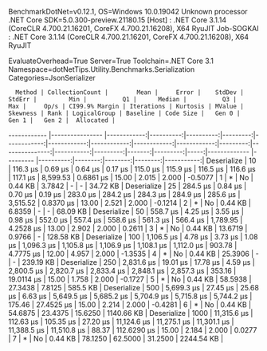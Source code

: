 
BenchmarkDotNet=v0.12.1, OS=Windows 10.0.19042
Unknown processor
.NET Core SDK=5.0.300-preview.21180.15
  [Host]     : .NET Core 3.1.14 (CoreCLR 4.700.21.16201, CoreFX 4.700.21.16208), X64 RyuJIT
  Job-SOGKAI : .NET Core 3.1.14 (CoreCLR 4.700.21.16201, CoreFX 4.700.21.16208), X64 RyuJIT

EvaluateOverhead=True  Server=True  Toolchain=.NET Core 3.1  
Namespace=dotNetTips.Utility.Benchmarks.Serialization  Categories=JsonSerializer  

      Method | CollectionCount |        Mean |     Error |    StdDev |   StdErr |         Min |          Q1 |      Median |          Q3 |         Max |     Op/s | CI99.9% Margin | Iterations | Kurtosis | MValue | Skewness | Rank | LogicalGroup | Baseline | Code Size |   Gen 0 |   Gen 1 |   Gen 2 |  Allocated |
------------ |---------------- |------------:|----------:|----------:|---------:|------------:|------------:|------------:|------------:|------------:|---------:|---------------:|-----------:|---------:|-------:|---------:|-----:|------------- |--------- |----------:|--------:|--------:|--------:|-----------:|
 Deserialize |              10 |    116.3 μs |   0.69 μs |   0.64 μs |  0.17 μs |    115.0 μs |    115.9 μs |    116.5 μs |    116.6 μs |    117.1 μs | 8,599.53 |      0.6861 μs |      15.00 |    2.015 |  2.000 |  -0.5077 |    1 |            * |       No |   0.44 KB |  3.7842 |       - |       - |   34.72 KB |
 Deserialize |              25 |    284.5 μs |   0.84 μs |   0.70 μs |  0.19 μs |    283.0 μs |    284.2 μs |    284.3 μs |    284.9 μs |    285.6 μs | 3,515.52 |      0.8370 μs |      13.00 |    2.521 |  2.000 |  -0.1214 |    2 |            * |       No |   0.44 KB |  6.8359 |       - |       - |   68.09 KB |
 Deserialize |              50 |    558.7 μs |   4.25 μs |   3.55 μs |  0.98 μs |    552.0 μs |    557.4 μs |    558.6 μs |    561.3 μs |    566.4 μs | 1,789.95 |      4.2528 μs |      13.00 |    2.902 |  2.000 |   0.2611 |    3 |            * |       No |   0.44 KB | 13.6719 |  0.9766 |       - |  128.58 KB |
 Deserialize |             100 |  1,106.5 μs |   4.78 μs |   3.73 μs |  1.08 μs |  1,096.3 μs |  1,105.8 μs |  1,106.9 μs |  1,108.1 μs |  1,112.0 μs |   903.78 |      4.7775 μs |      12.00 |    4.957 |  2.000 |  -1.3535 |    4 |            * |       No |   0.44 KB | 25.3906 |       - |       - |  239.19 KB |
 Deserialize |             250 |  2,831.6 μs |  19.01 μs |  17.78 μs |  4.59 μs |  2,800.5 μs |  2,820.7 μs |  2,833.4 μs |  2,848.1 μs |  2,857.3 μs |   353.16 |     19.0114 μs |      15.00 |    1.758 |  2.000 |  -0.1727 |    5 |            * |       No |   0.44 KB | 58.5938 | 27.3438 |  7.8125 |   585.5 KB |
 Deserialize |             500 |  5,699.3 μs |  27.45 μs |  25.68 μs |  6.63 μs |  5,649.5 μs |  5,685.2 μs |  5,704.9 μs |  5,715.8 μs |  5,744.2 μs |   175.46 |     27.4525 μs |      15.00 |    2.214 |  2.000 |  -0.4281 |    6 |            * |       No |   0.44 KB | 54.6875 | 23.4375 | 15.6250 | 1140.66 KB |
 Deserialize |            1000 | 11,315.6 μs | 112.63 μs | 105.35 μs | 27.20 μs | 11,124.6 μs | 11,275.1 μs | 11,301.1 μs | 11,388.5 μs | 11,510.8 μs |    88.37 |    112.6290 μs |      15.00 |    2.184 |  2.000 |   0.0277 |    7 |            * |       No |   0.44 KB | 78.1250 | 62.5000 | 31.2500 | 2244.54 KB |
